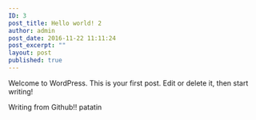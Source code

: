 ```yaml
---
ID: 3
post_title: Hello world! 2
author: admin
post_date: 2016-11-22 11:11:24
post_excerpt: ""
layout: post
published: true
---
```

Welcome to WordPress. This is your first post. Edit or delete it, then start writing!

Writing from Github!!
patatin
